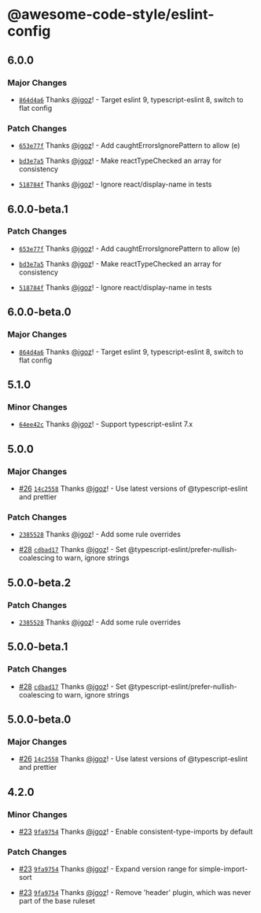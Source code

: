 # @awesome-code-style/eslint-config

## 6.0.0

### Major Changes

- [`864d4a6`](https://github.com/implydata/awesome-code-style/commit/864d4a6ff86b85b7af9de1a5325db3e1bec30bae) Thanks [@jgoz](https://github.com/jgoz)! - Target eslint 9, typescript-eslint 8, switch to flat config

### Patch Changes

- [`653e77f`](https://github.com/implydata/awesome-code-style/commit/653e77fa62a8d5e50476f5b12070ac3f6185e9c9) Thanks [@jgoz](https://github.com/jgoz)! - Add caughtErrorsIgnorePattern to allow (e)

- [`bd3e7a5`](https://github.com/implydata/awesome-code-style/commit/bd3e7a55466306562ee49f4327261759f2296e9e) Thanks [@jgoz](https://github.com/jgoz)! - Make reactTypeChecked an array for consistency

- [`518784f`](https://github.com/implydata/awesome-code-style/commit/518784feda26722b0478fd68692e7e9963c0a49b) Thanks [@jgoz](https://github.com/jgoz)! - Ignore react/display-name in tests

## 6.0.0-beta.1

### Patch Changes

- [`653e77f`](https://github.com/implydata/awesome-code-style/commit/653e77fa62a8d5e50476f5b12070ac3f6185e9c9) Thanks [@jgoz](https://github.com/jgoz)! - Add caughtErrorsIgnorePattern to allow (e)

- [`bd3e7a5`](https://github.com/implydata/awesome-code-style/commit/bd3e7a55466306562ee49f4327261759f2296e9e) Thanks [@jgoz](https://github.com/jgoz)! - Make reactTypeChecked an array for consistency

- [`518784f`](https://github.com/implydata/awesome-code-style/commit/518784feda26722b0478fd68692e7e9963c0a49b) Thanks [@jgoz](https://github.com/jgoz)! - Ignore react/display-name in tests

## 6.0.0-beta.0

### Major Changes

- [`864d4a6`](https://github.com/implydata/awesome-code-style/commit/864d4a6ff86b85b7af9de1a5325db3e1bec30bae) Thanks [@jgoz](https://github.com/jgoz)! - Target eslint 9, typescript-eslint 8, switch to flat config

## 5.1.0

### Minor Changes

- [`64ee42c`](https://github.com/implydata/awesome-code-style/commit/64ee42c9b4aa0c6e8232a3ef790fe0fb8a2f683e) Thanks [@jgoz](https://github.com/jgoz)! - Support typescript-eslint 7.x

## 5.0.0

### Major Changes

- [#26](https://github.com/implydata/awesome-code-style/pull/26) [`14c2558`](https://github.com/implydata/awesome-code-style/commit/14c25583523ebbf7137dd33dd5bb1e7c92d76e00) Thanks [@jgoz](https://github.com/jgoz)! - Use latest versions of @typescript-eslint and prettier

### Patch Changes

- [`2385528`](https://github.com/implydata/awesome-code-style/commit/238552837a96723aac36b690c3d55e21f1a6f143) Thanks [@jgoz](https://github.com/jgoz)! - Add some rule overrides

- [#28](https://github.com/implydata/awesome-code-style/pull/28) [`cdbad17`](https://github.com/implydata/awesome-code-style/commit/cdbad17b000196568741b078e69d674fafd24fd4) Thanks [@jgoz](https://github.com/jgoz)! - Set @typescript-eslint/prefer-nullish-coalescing to warn, ignore strings

## 5.0.0-beta.2

### Patch Changes

- [`2385528`](https://github.com/implydata/awesome-code-style/commit/238552837a96723aac36b690c3d55e21f1a6f143) Thanks [@jgoz](https://github.com/jgoz)! - Add some rule overrides

## 5.0.0-beta.1

### Patch Changes

- [#28](https://github.com/implydata/awesome-code-style/pull/28) [`cdbad17`](https://github.com/implydata/awesome-code-style/commit/cdbad17b000196568741b078e69d674fafd24fd4) Thanks [@jgoz](https://github.com/jgoz)! - Set @typescript-eslint/prefer-nullish-coalescing to warn, ignore strings

## 5.0.0-beta.0

### Major Changes

- [#26](https://github.com/implydata/awesome-code-style/pull/26) [`14c2558`](https://github.com/implydata/awesome-code-style/commit/14c25583523ebbf7137dd33dd5bb1e7c92d76e00) Thanks [@jgoz](https://github.com/jgoz)! - Use latest versions of @typescript-eslint and prettier

## 4.2.0

### Minor Changes

- [#23](https://github.com/implydata/awesome-code-style/pull/23) [`9fa9754`](https://github.com/implydata/awesome-code-style/commit/9fa97541516b060e0c622430fefe7782060bb113) Thanks [@jgoz](https://github.com/jgoz)! - Enable consistent-type-imports by default

### Patch Changes

- [#23](https://github.com/implydata/awesome-code-style/pull/23) [`9fa9754`](https://github.com/implydata/awesome-code-style/commit/9fa97541516b060e0c622430fefe7782060bb113) Thanks [@jgoz](https://github.com/jgoz)! - Expand version range for simple-import-sort

- [#23](https://github.com/implydata/awesome-code-style/pull/23) [`9fa9754`](https://github.com/implydata/awesome-code-style/commit/9fa97541516b060e0c622430fefe7782060bb113) Thanks [@jgoz](https://github.com/jgoz)! - Remove 'header' plugin, which was never part of the base ruleset
